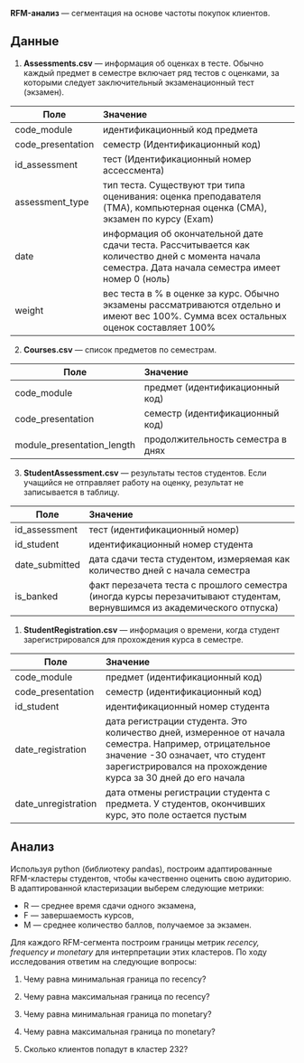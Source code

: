 **RFM-анализ** — сегментация на основе частоты покупок клиентов. 

## Данные
1. **Assessments.csv** — информация об оценках в тесте. Обычно каждый предмет в семестре включает ряд тестов с оценками, за которыми следует заключительный экзаменационный тест (экзамен).

| Поле | Значение |
|------------|:---------|
| code_module | идентификационный код предмета|
| code_presentation |семестр (Идентификационный код)|
| id_assessment | тест (Идентификационный номер ассессмента)|
| assessment_type | тип теста. Существуют три типа оценивания: оценка преподавателя (TMA), компьютерная оценка (СМА), экзамен по курсу (Exam) |
| date | информация об окончательной дате сдачи теста. Рассчитывается как количество дней с момента начала семестра. Дата начала семестра имеет номер 0 (ноль) |
| weight | вес теста в % в оценке за курс. Обычно экзамены рассматриваются отдельно и имеют вес 100%. Сумма всех остальных оценок составляет 100% |

2. **Сourses.csv** — список предметов по семестрам.

| Поле | Значение |
|------------|:---------|
| code_module | предмет (идентификационный код) |
| code_presentation | семестр (идентификационный код) |
| module_presentation_length | продолжительность семестра в днях |

3. **StudentAssessment.csv** — результаты тестов студентов. Если учащийся не отправляет работу на оценку, результат не записывается в таблицу.

| Поле | Значение |
|------------|:---------|
| id_assessment | тест (идентификационный номер) |
| id_student | идентификационный номер студента |
| date_submitted | дата сдачи теста студентом, измеряемая как количество дней с начала семестра |
| is_banked | факт перезачета теста с прошлого семестра (иногда курсы перезачитывают студентам, вернувшимся из академического отпуска) |

1. **StudentRegistration.csv** — информация о времени, когда студент зарегистрировался для прохождения курса в семестре.

| Поле | Значение |
|------------|:---------|
| code_module | предмет (идентификационный код) |
| code_presentation | семестр (идентификационный код) |
| id_student | идентификационный номер студента |
| date_registration | дата регистрации студента. Это количество дней, измеренное от начала семестра. Например, отрицательное значение -30 означает, что студент зарегистрировался на прохождение курса за 30 дней до его начала |
| date_unregistration | дата отмены регистрации студента с предмета. У студентов, окончивших курс, это поле остается пустым |

## Анализ

Используя python (библиотеку pandas), построим адаптированные RFM-кластеры студентов, чтобы качественно оценить свою аудиторию. В адаптированной кластеризации выберем следующие метрики:

+ R — среднее время сдачи одного экзамена,
+ F — завершаемость курсов,
+ M — среднее количество баллов, получаемое за экзамен.

Для каждого RFM-сегмента построим границы метрик *recency, frequency и monetary* для интерпретации этих кластеров. По ходу исследования ответим на следующие вопросы:

1. Чему равна минимальная граница по recency?

2. Чему равна максимальная граница по recency?

3. Чему равна минимальная граница по monetary?

4. Чему равна максимальная граница по monetary?

5. Сколько клиентов попадут в кластер 232?

